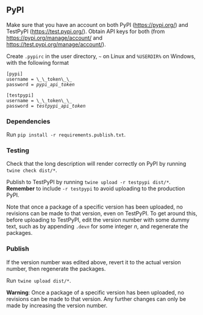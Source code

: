 ## PyPI

Make sure that you have an account on both PyPI (https://pypi.org/) and TestPyPI (https://test.pypi.org/). Obtain API keys for both (from https://pypi.org/manage/account/ and https://test.pypi.org/manage/account/).

Create `.pypirc` in the user directory, `~` on Linux and `%USERDIR%` on Windows, with the following format
<pre><code>[pypi]
username = \_\_token\_\_
password = <var>pypi_api_token</var>

[testpypi]
username = \_\_token\_\_
password = <var>testpypi_api_token</var></code></pre>

### Dependencies

Run `pip install -r requirements.publish.txt`.

### Testing

Check that the long description will render correctly on PyPI by running `twine check dist/*`.

Publish to TestPyPI by running `twine upload -r testpypi dist/*`. **Remember** to include `-r testpypi` to avoid uploading to the production PyPI.

Note that once a package of a specific version has been uploaded, no revisions can be made to that version, even on TestPyPI. To get around this, before uploading to TestPyPI, edit the version number with some dummy text, such as by appending <code>.dev<var>n</var></code> for some integer <var>n</var>, and regenerate the packages.

### Publish

If the version number was edited above, revert it to the actual version number, then regenerate the packages.

Run `twine upload dist/*`.

**Warning**: Once a package of a specific version has been uploaded, no revisions can be made to that version. Any further changes can only be made by increasing the version number.
